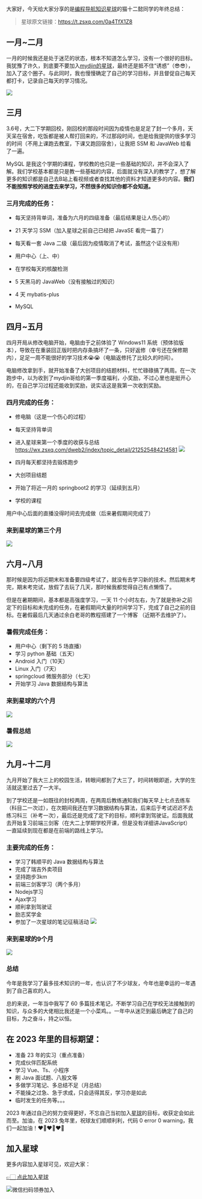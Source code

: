 大家好，今天给大家分享的是[编程导航知识星球](https://mp.weixin.qq.com/s?__biz=MzI1NDczNTAwMA==&mid=2247524980&idx=2&sn=9ddcdb6c52aa096ed4c5ad0ced946a7d&chksm=e9c28583deb50c95f3c2665713a8bbc372c68332b3bfb846cf4b23af3f1cc07164832a291335&token=689599617&lang=zh_CN&scene=21#wechat_redirect)的猫十二懿同学的年终总结：

> 星球原文链接：https://t.zsxq.com/0a4TfX1Z8

## 一月~二月


一月的时候我还是处于迷茫的状态，根本不知道怎么学习，没有一个很好的目标。我犹豫了许久，到底要不要加入[mydjin的星球](https://mp.weixin.qq.com/s?__biz=MzI1NDczNTAwMA==&mid=2247524980&idx=2&sn=9ddcdb6c52aa096ed4c5ad0ced946a7d&chksm=e9c28583deb50c95f3c2665713a8bbc372c68332b3bfb846cf4b23af3f1cc07164832a291335&token=689599617&lang=zh_CN&scene=21#wechat_redirect)，最终还是抵不住“诱惑”（😎😎），加入了这个圈子。与此同时，我也慢慢确定了自己的学习目标，并且督促自己每天都打卡，记录自己每天的学习情况。

![](https://files.mdnice.com/user/31817/cd6d0f69-d906-45e6-b04f-5b8f8a02806f.png)


## 三月


3.6号，大二下学期回校，刚回校的那段时间因为疫情也是足足了封一个多月，天天呆在宿舍，吃饭都是被人帮打回来的，不过那段时间，也是给我提供的很多学习的时间（不用上课跑去教室，下课又跑回宿舍），让我把 SSM 和 JavaWeb 给看了一遍。

MySQL 是我这个学期的课程，学校教的也只是一些基础的知识，并不会深入了解。我们学校基本都是只是教一些基础的内容，后面就没有深入的教学了，想了解更多的知识都是自己去B站上看视频或者查找其他的资料才知道更多的内容。**我们不能按照学校的进度去来学习，不然很多的知识你都不会知道。**


### 三月完成的任务：

- 每天坚持背单词，准备为六月的四级准备（最后结果是让人伤心的）

- 21 天学习 SSM（加入星球之前自己已经把 JavaSE 看完一篇了）
- 每天看一套 Java 二级（最后因为疫情取消了考试，虽然这个证没有用）
- 用户中心（上、中）
- 在学校每天的核酸检测
- 5 天黑马的 JavaWeb（没有接触过的知识）
- 4 天 mybatis-plus
- MySQL




## 四月~五月


四月开局从修改电脑开始，电脑由于之前体验了 Windows11 系统（预体验版本），导致在在重装回正版时把内存条搞坏了一条，只好返修（幸亏还在保修期内），足足一周不能很好的学习技术😭😭（电脑返修托了比较久的时间）。

电脑修改拿到手，就开始准备了大创项目的结题材料，忙忙碌碌搞了两周。在一次跑步中，以为收到了mydjin哥给的第一季度福利，小奖励，不过心里也是挺开心的，在自己学习过程还能收到奖励，说实话这是我第一次收到奖励。


### 四月完成的任务：

- 修电脑（这是一个伤心的过程）
- 每天坚持背单词
- 进入星球来第一个季度的收获与总结 https://wx.zsxq.com/dweb2/index/topic_detail/212525484214581
![](https://files.mdnice.com/user/31817/d67a5fbc-78c5-44cc-9457-28c2cea78ba9.png)

- 四月每天都坚持去锻炼跑步
- 大创项目结题
- 开始了将近一月的 springboot2 的学习（延续到五月）
- 学校的课程

用户中心后面的直播没得时间去完成做（后来暑假期间完成了）


### 来到星球的第三个月


![](https://files.mdnice.com/user/31817/664de0d1-7518-4b16-a5b2-5c0cfb16807b.png)




## 六月~八月


那时候是因为将近期末和准备要四级考试了，就没有去学习新的技术。然后期末考完，期末考完试，放假了去玩了几天，那时候我都觉得自己有点懒惰了。

但是在暑期期间，基本都是高强度学习，一天 11 个小时左右，为了就是弥补之前定下的目标和未完成的任务，在暑假期间大量的时间学习下，完成了自己之前的目标。在暑假最后几天通过余白老哥的教程搭建了一个博客 （近期不去维护了）。

### 暑假完成任务：

- 用户中心（剩下的 5 场直播）
- 学习 python 基础（五天）
- Android 入门（10天）
- Linux 入门（7天）
- springcloud 微服务部分（七天）
- 开始学习 Java 数据结构与算法


### 来到星球的六个月


![](https://files.mdnice.com/user/31817/ef4b69ba-cd76-4655-9e0d-599b9e0b60d0.png)




### 暑假总结


![](https://files.mdnice.com/user/31817/57fe7aec-b64a-49a0-ac03-d0455e3f3a11.png)






## 九月~十二月


九月开始了我大三上的校园生活，转眼间都到了大三了，时间转眼即逝，大学的生活就这里过去了一大半。

到了学校还是一如既往的封校两周，在两周后教练通知我们每天早上七点去练车（科目二一次过），在次期间我还在学习数据结构与算法，后来后于考试迟迟不去练习科三（补考一次），最后还是完成了定下的目标，顺利拿到驾驶证。后面我就去开始复习前端三剑客（在大二上学期学校开课，但是没有详细讲JavaScript）一直延续到现在都是在前端的路线上学习。


### 主要完成的任务：

- 学习了韩顺平的 Java 数据结构与算法
- 完成了瑞吉外卖项目
- 坚持跑步3km
- 前端三剑客学习（两个多月）
- Nodejs学习
- Ajax学习
- 顺利拿到驾驶证
- 励志奖学金
- 参加了一次星球的笔记征稿活动
![](https://files.mdnice.com/user/31817/a1146f82-e9cc-4f33-bf16-8e6a72197761.png)


### 来到星球的9个月



![](https://files.mdnice.com/user/31817/2d30faa6-3b00-4a68-bc69-7626b3d6f5e8.png)





### 总结


今年是我学习了最多技术知识的一年，也认识了不少球友，今年也是幸运的一年遇到了自己喜欢的人。

总的来说，一年当中我写了 60 多篇技术笔记，不断学习自己在学校无法接触到的知识，与众多的大佬相比我还是一个小菜鸡。。一年中从迷茫到最后确定了自己的目标，为之奋斗，持之以恒。

## 在 2023 年里的目标期望：

- 准备 23 年的实习（重点准备）
- 完成伙伴匹配系统
- 学习 Vue、Ts、小程序
- 刷 Java 面试题、八股文等
- 多做学习笔记、多总结不足（月总结）
- 不能操之过急、急于求成，只会适得其反，学习亦是如此
- 临时发生的任务等。。。


2023 年通过自己的努力变得更好，不忘自己当初加入[星球](https://mp.weixin.qq.com/s?__biz=MzI1NDczNTAwMA==&mid=2247524980&idx=2&sn=9ddcdb6c52aa096ed4c5ad0ced946a7d&chksm=e9c28583deb50c95f3c2665713a8bbc372c68332b3bfb846cf4b23af3f1cc07164832a291335&token=689599617&lang=zh_CN&scene=21#wechat_redirect)的目标，收获定会如此而至。加油，在 2023 兔年里，祝球友们顺顺利利，代码 0 error 0 warning，我们一起加油！❤️‍🔥❤️‍🔥❤️‍🔥


## 加入星球

更多内容加入星球可见，欢迎大家：

[👉🏻 点此加入星球](https://yuyuanweb.feishu.cn/wiki/SDtMwjR1DituVpkz5MLc3fZLnzb)

![微信扫码领券加入](https://www.codefather.cn/img/%E7%9F%A5%E8%AF%86%E6%98%9F%E7%90%83%E6%89%AB%E7%A0%81.jpeg)
